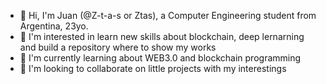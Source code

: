 - 👋 Hi, I'm Juan (@Z-t-a-s or Ztas), a Computer Engineering student from Argentina, 23yo.
- 👀 I'm interested in learn new skills about blockchain, deep lernarning and build a repository where to show my works
- 🌱 I'm currently learning about WEB3.0 and blockchain programming
- 💞️ I'm looking to collaborate on little projects with my interestings

<!---
Z-t-a-s/Z-t-a-s is a ✨ special ✨ repository because its `README.md` (this file) appears on your GitHub profile.
You can click the Preview link to take a look at your changes.
--->
